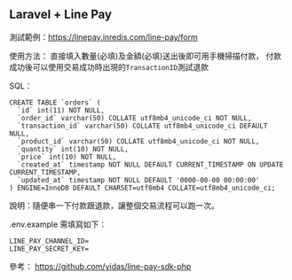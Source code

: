 ## Laravel + Line Pay

測試範例：https://linepay.inredis.com/line-pay/form

使用方法：
直接填入數量(必填)及金額(必填)送出後即可用手機掃描付款，
付款成功後可以使用交易成功時出現的`TransactionID`測試退款

SQL：

```
CREATE TABLE `orders` (
  `id` int(11) NOT NULL,
  `order_id` varchar(50) COLLATE utf8mb4_unicode_ci NOT NULL,
  `transaction_id` varchar(50) COLLATE utf8mb4_unicode_ci DEFAULT NULL,
  `product_id` varchar(50) COLLATE utf8mb4_unicode_ci NOT NULL,
  `quantity` int(10) NOT NULL,
  `price` int(10) NOT NULL,
  `created_at` timestamp NOT NULL DEFAULT CURRENT_TIMESTAMP ON UPDATE CURRENT_TIMESTAMP,
  `updated_at` timestamp NOT NULL DEFAULT '0000-00-00 00:00:00'
) ENGINE=InnoDB DEFAULT CHARSET=utf8mb4 COLLATE=utf8mb4_unicode_ci;
```

說明：隨便串一下付款跟退款，讓整個交易流程可以跑一次。

.env.example 需填寫如下：
```
LINE_PAY_CHANNEL_ID=
LINE_PAY_SECRET_KEY=
```

參考： https://github.com/yidas/line-pay-sdk-php

